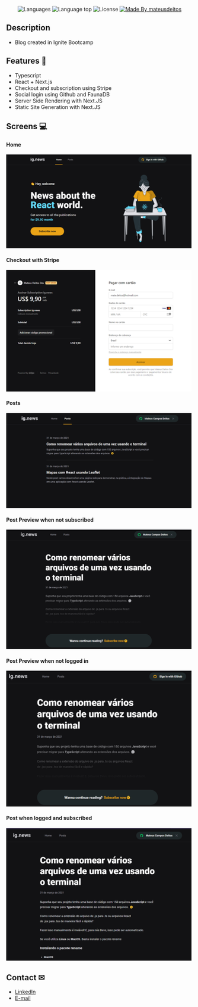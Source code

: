 
<p align="center">
  <img alt="Languages" title="Languages" src="https://img.shields.io/github/languages/count/mateusdeitos/rocketseat-ignite-ignews" />

  <img alt="Language top" title="Language top"  src="https://img.shields.io/github/languages/top/mateusdeitos/rocketseat-ignite-ignews" />

  <img alt="License" src="https://img.shields.io/static/v1?label=license&message=MIT&color=282A36">

  <a href="https://github.com/mateusdeitos">
    <img alt="Made By mateusdeitos" title="Made By mateus deitos" src="https://img.shields.io/badge/Made%20by-mateusdeitos-blue" alt="Made by mateusdeitos" />
  <a>
</p>

## Description
- Blog created in Ignite Bootcamp

## Features 🚀
 - Typescript
 - React + Next.js
 - Checkout and subscription using Stripe
 - Social login using Github and FaunaDB
 - Server Side Rendering with Next.JS
 - Static Site Generation with Next.JS
 

## Screens 💻
<p align="center">
<h4>Home</h4>
  <img width="500" src=".github/home.png"/>
<h4>Checkout with Stripe</h4>
  <img width="500" src=".github/checkout-stripe.png"/>
<h4>Posts</h4>
  <img width="500" src=".github/posts.png"/>
<h4>Post Preview when not subscribed</h4>
  <img width="500" src=".github/post-preview.png"/>
<h4>Post Preview when not logged in</h4>
  <img width="500" src=".github/post-preview-2.png"/>
<h4>Post when logged and subscribed</h4>
  <img width="500" src=".github/post.png"/>
</p>
 
## Contact ✉
  - <a target="_blank" href="https://www.linkedin.com/in/mateus-campos-deitos-42688864//">LinkedIn</a>
  - <a target="_blank" href="mailto:matdeitos@gmail.com">E-mail</a>
